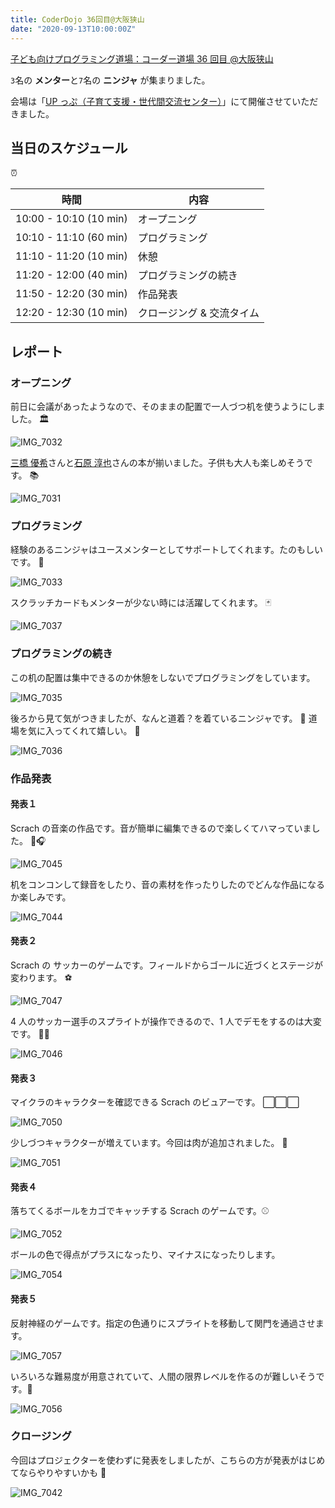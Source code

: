 ```yaml
---
title: CoderDojo 36回目@大阪狭山
date: "2020-09-13T10:00:00Z"
---
```


[子ども向けプログラミング道場：コーダー道場 36 回目 @大阪狭山](https://coderdojo-hommachi.doorkeeper.jp/events/111162)

`3`名の **メンター**と`7`名の **ニンジャ** が集まりました。

会場は「[UP っぷ（子育て支援・世代間交流センター）](http://www.city.osakasayama.osaka.jp/kosodate_kyoiku/kosodate/upp_kosodatesiensedaikankouryuusenta1/index.html)」にて開催させていただきました。

## 当日のスケジュール

⏰

| 時間                   | 内容                      |
| ---------------------- | ------------------------- |
| 10:00 - 10:10 (10 min) | オープニング              |
| 10:10 - 11:10 (60 min) | プログラミング            |
| 11:10 - 11:20 (10 min) | 休憩                      |
| 11:20 - 12:00 (40 min) | プログラミングの続き      |
| 11:50 - 12:20 (30 min) | 作品発表                  |
| 12:20 - 12:30 (10 min) | クロージング & 交流タイム |

## レポート

### オープニング

前日に会議があったようなので、そのままの配置で一人づつ机を使うようにしました。 🏛

![IMG_7032](./IMG_7032.jpeg)

[三橋 優希](https://book.impress.co.jp/books/1120101018)さんと[石原 淳也](https://www.oreilly.co.jp/books/9784873119182/)さんの本が揃いました。子供も大人も楽しめそうです。 📚

![IMG_7031](./IMG_7031.jpeg)

### プログラミング

経験のあるニンジャはユースメンターとしてサポートしてくれます。たのもしいです。 💪

![IMG_7033](./IMG_7033.jpeg)

スクラッチカードもメンターが少ない時には活躍してくれます。 🃏

![IMG_7037](./IMG_7037.jpeg)

### プログラミングの続き

この机の配置は集中できるのか休憩をしないでプログラミングをしています。

![IMG_7035](./IMG_7035.jpeg)

後ろから見て気がつきましたが、なんと道着？を着ているニンジャです。 🥋 道場を気に入ってくれて嬉しい。 💖

![IMG_7036](./IMG_7036.jpeg)

### 作品発表

#### 発表１

Scrach の音楽の作品です。音が簡単に編集できるので楽しくてハマっていました。 🎤🎧

![IMG_7045](./IMG_7045.jpeg)

机をコンコンして録音をしたり、音の素材を作ったりしたのでどんな作品になるか楽しみです。

![IMG_7044](./IMG_7044.jpeg)

#### 発表２

Scrach の サッカーのゲームです。フィールドからゴールに近づくとステージが変わります。 ⚽️

![IMG_7047](./IMG_7047.jpeg)

4 人のサッカー選手のスプライトが操作できるので、1 人でデモをするのは大変です。 👬👬

![IMG_7046](./IMG_7046.jpeg)

#### 発表３

マイクラのキャラクターを確認できる Scrach のビュアーです。 ⬜️⬜️⬜️

![IMG_7050](./IMG_7050.jpeg)

少しづつキャラクターが増えています。今回は肉が追加されました。 🥩

![IMG_7051](./IMG_7051.jpeg)

#### 発表４

落ちてくるボールをカゴでキャッチする Scrach のゲームです。⚾️

![IMG_7052](./IMG_7052.jpeg)

ボールの色で得点がプラスになったり、マイナスになったりします。

![IMG_7054](./IMG_7054.jpeg)

#### 発表５

反射神経のゲームです。指定の色通りにスプライトを移動して関門を通過させます。

![IMG_7057](./IMG_7057.jpeg)

いろいろな難易度が用意されていて、人間の限界レベルを作るのが難しいそうです。🧬

![IMG_7056](./IMG_7056.jpeg)

### クロージング

今回はプロジェクターを使わずに発表をしましたが、こちらの方が発表がはじめてならやりやすいかも 🎊

![IMG_7042](./IMG_7042.jpeg)
